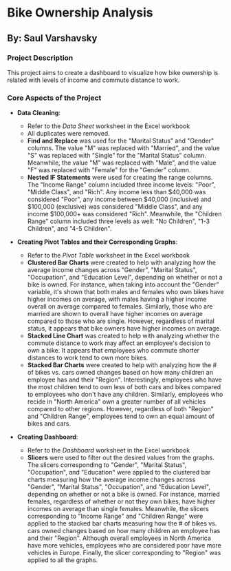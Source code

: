 
<!-- README.md is generated from README.Rmd. Please edit that file -->

# Bike Ownership Analysis

## By: Saul Varshavsky

<!-- badges: start -->
<!-- badges: end -->


### Project Description

This project aims to create a dashboard to visualize how bike ownership is related with levels of income and commute distance to work.


### Core Aspects of the Project

- **Data Cleaning**:
  - Refer to the *Data Sheet* worksheet in the Excel workbook
  - All duplicates were removed.
  - **Find and Replace** was used for the "Marital Status" and "Gender" columns. The value "M" was replaced with "Married", and the value "S" was replaced with "Single" for the "Marital Status" column. Meanwhile, the value "M" was replaced with "Male", and the value "F" was replaced with "Female" for the "Gender" column.
  - **Nested IF Statements** were used for creating the range columns. The "Income Range" column included three income levels: "Poor", "Middle Class", and "Rich". Any income less than $40,000 was considered "Poor", any income between $40,000 (inclusive) and $100,000 (exclusive) was considered "Middle Class", and any income $100,000+ was considered "Rich". Meanwhile, the "Children Range" column included three levels as well: "No Children", "1-3 Children", and "4-5 Children".

- **Creating Pivot Tables and their Corresponding Graphs**:
  - Refer to the *Pivot Table* worksheet in the Excel workbook
  - **Clustered Bar Charts** were created to help with analyzing how the average income changes across "Gender", "Marital Status", "Occupation", and "Education Level", depending on whether or not a bike is owned. For instance, when taking into account the "Gender" variable, it's shown that both males and females who own bikes have higher incomes on average, with males having a higher income overall on average compared to females. Similarly, those who are married are shown to overall have higher incomes on average compared to those who are single. However, regardless of marital status, it appears that bike owners have higher incomes on average.
  - **Stacked Line Chart** was created to help with analyzing whether the commute distance to work may affect an employee's decision to own a bike. It appears that employees who commute shorter distances to work tend to own more bikes.
  - **Stacked Bar Charts** were created to help with analyzing how the # of bikes vs. cars owned changes based on how many children an employee has and their "Region". Interestingly, employees who have the most children tend to own less of both cars and bikes compared to employees who don't have any children. Similarly, employees who recide in "North America" own a greater number of all vehicles compared to other regions. However, regardless of both "Region" and "Children Range", employees tend to own an equal amount of bikes and cars.

- **Creating Dashboard**:
  - Refer to the *Dashboard* worksheet in the Excel workbook
  - **Slicers** were used to filter out the desired values from the graphs. The slicers corresponding to "Gender", "Marital Status", "Occupation", and "Education" were applied to the clustered bar charts measuring how the average income changes across "Gender", "Marital Status", "Occupation", and "Education Level", depending on whether or not a bike is owned. For instance, married females, regardless of whether or not they own bikes, have higher incomes on average than single females. Meanwhile, the slicers corresponding to "Income Range" and "Children Range" were applied to the stacked bar charts measuring how the # of bikes vs. cars owned changes based on how many children an employee has and their "Region". Although overall employees in North America have more vehicles, employees who are considered poor have more vehicles in Europe. Finally, the slicer corresponding to "Region" was applied to all the graphs.
